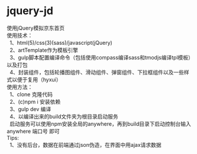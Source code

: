 # jquery-jd
使用jQuery模拟京东首页<br>
使用技术：<br>
&nbsp;&nbsp;1、html(5)/css(3)(sass)/javascript(jQuery)<br>
&nbsp;&nbsp;2、artTemplate作为模板引擎<br>
&nbsp;&nbsp;3、gulp脚本配置编译命令（包括使用compass编译sass和tmodjs编译tpl模板）以及打包<br>
&nbsp;&nbsp;4、封装组件，包括轮播图组件、滑动组件、弹窗组件、下拉框组件以及一些样式以便于复用（hyxui）<br>
使用方法：<br>
&nbsp;&nbsp;1、clone 克隆代码<br>
&nbsp;&nbsp;2、(c)npm i 安装依赖<br>
&nbsp;&nbsp;3、gulp dev 编译<br>
&nbsp;&nbsp;4、以编译出来的build文件夹为根目录启动服务<br>
&nbsp;&nbsp;启动服务可以使用npm安装全局的anywhere，再到build目录下启动控制台输入        anywhere 端口号    即可<br>
Tips:<br>
&nbsp;&nbsp;1、没有后台，数据在前端通过json伪造，在界面中用ajax请求数据<br>
